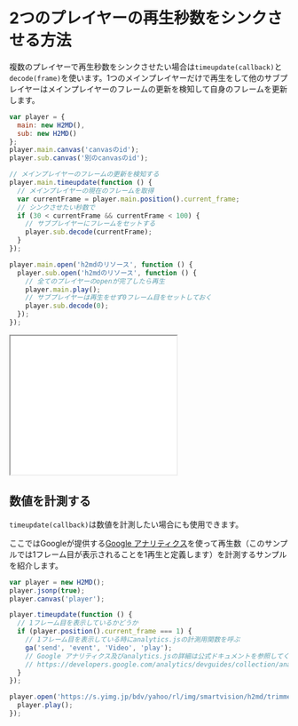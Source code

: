 # 2つのプレイヤーの再生秒数をシンクさせる方法

複数のプレイヤーで再生秒数をシンクさせたい場合は`timeupdate(callback)`と`decode(frame)`を使います。1つのメインプレイヤーだけで再生をして他のサブプレイヤーはメインプレイヤーのフレームの更新を検知して自身のフレームを更新します。

```js
var player = {
  main: new H2MD(),
  sub: new H2MD()
};
player.main.canvas('canvasのid');
player.sub.canvas('別のcanvasのid');

// メインプレイヤーのフレームの更新を検知する
player.main.timeupdate(function () {
  // メインプレイヤーの現在のフレームを取得
  var currentFrame = player.main.position().current_frame;
  // シンクさせたい秒数で
  if (30 < currentFrame && currentFrame < 100) {
    // サブプレイヤーにフレームをセットする
    player.sub.decode(currentFrame);
  }
});

player.main.open('h2mdのリソース', function () {
  player.sub.open('h2mdのリソース', function () {
    // 全てのプレイヤーのopenが完了したら再生
    player.main.play();
    // サブプレイヤーは再生をせず0フレーム目をセットしておく
    player.sub.decode(0);
  });
});
```

<iframe src="./demo_sync_play.html" style="height:250px;"></iframe>

## 数値を計測する
`timeupdate(callback)`は数値を計測したい場合にも使用できます。

ここではGoogleが提供する[Google アナリティクス](https://developers.google.com/analytics/?hl=ja)を使って再生数（このサンプルでは1フレーム目が表示されることを1再生と定義します）を計測するサンプルを紹介します。

```js 
var player = new H2MD();
player.jsonp(true);
player.canvas('player');

player.timeupdate(function () { 
  // 1フレーム目を表示しているかどうか
  if (player.position().current_frame === 1) {
    // 1フレーム目を表示している時にanalytics.jsの計測用関数を呼ぶ 
    ga('send', 'event', 'Video', 'play'); 
    // Google アナリティクス及びanalytics.jsの詳細は公式ドキュメントを参照してください
    // https://developers.google.com/analytics/devguides/collection/analyticsjs/events?hl=ja 
  } 
});

player.open('https://s.yimg.jp/bdv/yahoo/rl/img/smartvision/h2md/trimmed_2', function () {
  player.play();
});
```

